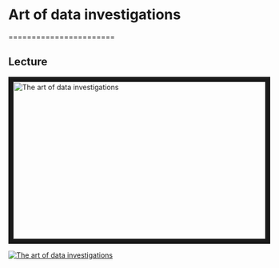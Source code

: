 # Art of data investigations
=======================

## Lecture

<a href="https://www.youtube.com/watch?v=_6VmV5NKrR" target="_blank">
 <img src="https://drive.google.com/uc?export=view&id=1G8VfhEHFne5TqdRoFvb4vdaJ_1tfRCMf" alt="The art of data investigations" width="560" height="315" border="10" />
</a>


[![The art of data investigations](https://drive.google.com/uc?export=view&id=1G8VfhEHFne5TqdRoFvb4vdaJ_1tfRCMf)](https://www.youtube.com/watch?v=_6VmV5NKrR "The art of data investigations")



